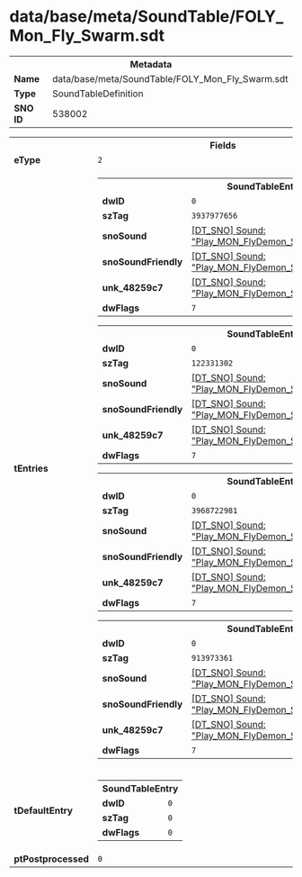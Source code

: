 <h1>data/base/meta/SoundTable/FOLY_Mon_Fly_Swarm.sdt</h1><table><tr><th colspan="100%">Metadata</th></tr><tr><td><b>Name</b></td><td>data/base/meta/SoundTable/FOLY_Mon_Fly_Swarm.sdt</td></tr><tr><td><b>Type</b></td><td>SoundTableDefinition</td></tr><tr><td><b>SNO ID</b></td><td>538002</td></tr></table>

<table><tr><th colspan="100%">Fields</th></tr><tr><td><b>eType</b></td><td><code>2</code></td></tr><tr><td><b>tEntries</b></td><td><table><tr><th colspan="100%">SoundTableEntry</th></tr><tr><td><b>dwID</b></td><td><code>0</code></td></tr><tr><td><b>szTag</b></td><td><code>3937977656</code></td></tr><tr><td><b>snoSound</b></td><td><a href="..\Sound\Play_MON_FlyDemon_Swarm_FOLY_Attack_Swtnr_3P.snd">[DT_SNO] Sound: "Play_MON_FlyDemon_Swarm_FOLY_Attack_Swtnr_3P"</a></td></tr><tr><td><b>snoSoundFriendly</b></td><td><a href="..\Sound\Play_MON_FlyDemon_Swarm_FOLY_Attack_Swtnr_3P.snd">[DT_SNO] Sound: "Play_MON_FlyDemon_Swarm_FOLY_Attack_Swtnr_3P"</a></td></tr><tr><td><b>unk_48259c7</b></td><td><a href="..\Sound\Play_MON_FlyDemon_Swarm_FOLY_Attack_Swtnr_3P.snd">[DT_SNO] Sound: "Play_MON_FlyDemon_Swarm_FOLY_Attack_Swtnr_3P"</a></td></tr><tr><td><b>dwFlags</b></td><td><code>7</code></td></tr></table>


<table><tr><th colspan="100%">SoundTableEntry</th></tr><tr><td><b>dwID</b></td><td><code>0</code></td></tr><tr><td><b>szTag</b></td><td><code>122331302</code></td></tr><tr><td><b>snoSound</b></td><td><a href="..\Sound\Play_MON_FlyDemon_Swarm_FOLY_Death_3P.snd">[DT_SNO] Sound: "Play_MON_FlyDemon_Swarm_FOLY_Death_3P"</a></td></tr><tr><td><b>snoSoundFriendly</b></td><td><a href="..\Sound\Play_MON_FlyDemon_Swarm_FOLY_Death_3P.snd">[DT_SNO] Sound: "Play_MON_FlyDemon_Swarm_FOLY_Death_3P"</a></td></tr><tr><td><b>unk_48259c7</b></td><td><a href="..\Sound\Play_MON_FlyDemon_Swarm_FOLY_Death_3P.snd">[DT_SNO] Sound: "Play_MON_FlyDemon_Swarm_FOLY_Death_3P"</a></td></tr><tr><td><b>dwFlags</b></td><td><code>7</code></td></tr></table>


<table><tr><th colspan="100%">SoundTableEntry</th></tr><tr><td><b>dwID</b></td><td><code>0</code></td></tr><tr><td><b>szTag</b></td><td><code>3968722981</code></td></tr><tr><td><b>snoSound</b></td><td><a href="..\Sound\Play_MON_FlyDemon_Swarm_FOLY_Hit_Swtnr_3P.snd">[DT_SNO] Sound: "Play_MON_FlyDemon_Swarm_FOLY_Hit_Swtnr_3P"</a></td></tr><tr><td><b>snoSoundFriendly</b></td><td><a href="..\Sound\Play_MON_FlyDemon_Swarm_FOLY_Hit_Swtnr_3P.snd">[DT_SNO] Sound: "Play_MON_FlyDemon_Swarm_FOLY_Hit_Swtnr_3P"</a></td></tr><tr><td><b>unk_48259c7</b></td><td><a href="..\Sound\Play_MON_FlyDemon_Swarm_FOLY_Hit_Swtnr_3P.snd">[DT_SNO] Sound: "Play_MON_FlyDemon_Swarm_FOLY_Hit_Swtnr_3P"</a></td></tr><tr><td><b>dwFlags</b></td><td><code>7</code></td></tr></table>


<table><tr><th colspan="100%">SoundTableEntry</th></tr><tr><td><b>dwID</b></td><td><code>0</code></td></tr><tr><td><b>szTag</b></td><td><code>913973361</code></td></tr><tr><td><b>snoSound</b></td><td><a href="..\Sound\Play_MON_FlyDemon_Swarm_VOX_Singles_3P.snd">[DT_SNO] Sound: "Play_MON_FlyDemon_Swarm_VOX_Singles_3P"</a></td></tr><tr><td><b>snoSoundFriendly</b></td><td><a href="..\Sound\Play_MON_FlyDemon_Swarm_VOX_Singles_3P.snd">[DT_SNO] Sound: "Play_MON_FlyDemon_Swarm_VOX_Singles_3P"</a></td></tr><tr><td><b>unk_48259c7</b></td><td><a href="..\Sound\Play_MON_FlyDemon_Swarm_VOX_Singles_3P.snd">[DT_SNO] Sound: "Play_MON_FlyDemon_Swarm_VOX_Singles_3P"</a></td></tr><tr><td><b>dwFlags</b></td><td><code>7</code></td></tr></table>


</td></tr><tr><td><b>tDefaultEntry</b></td><td><table><tr><th colspan="100%">SoundTableEntry</th></tr><tr><td><b>dwID</b></td><td><code>0</code></td></tr><tr><td><b>szTag</b></td><td><code>0</code></td></tr><tr><td><b>dwFlags</b></td><td><code>0</code></td></tr></table>

</td></tr><tr><td><b>ptPostprocessed</b></td><td><code>0</code></td></tr></table>

